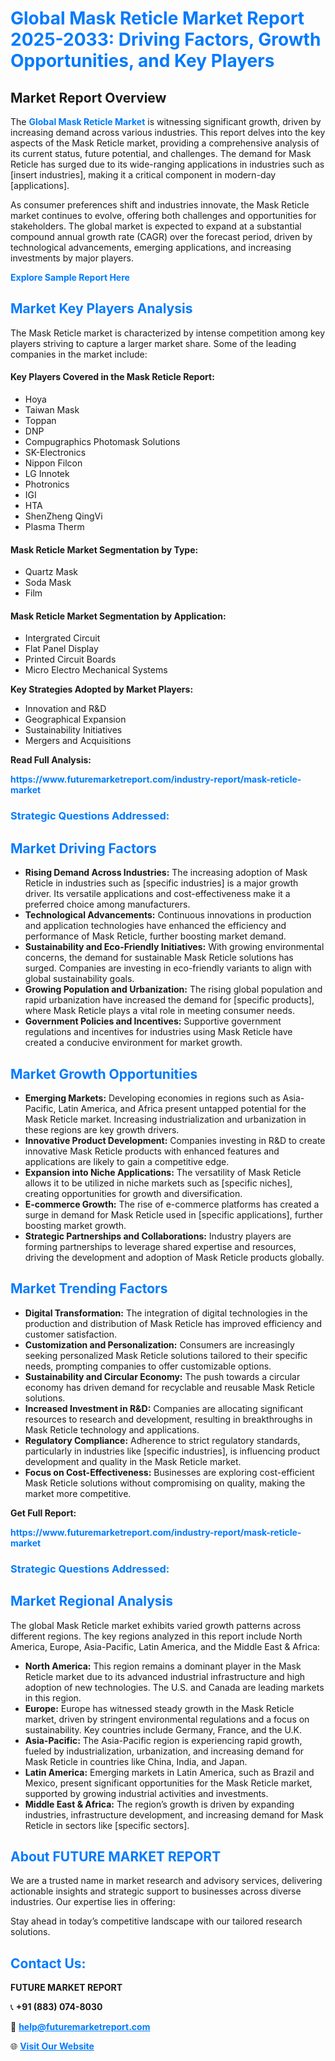 <h1 style="color: #007BFF;">Global Mask Reticle Market Report 2025-2033: Driving Factors, Growth Opportunities, and Key Players</h1>

<section id="overview">
<h2>Market Report Overview</h2>
<p>The <a href="https://www.futuremarketreport.com/industry-report/mask-reticle-market" style="color: #007BFF; text-decoration: none;"><strong>Global Mask Reticle Market</strong></a> is witnessing significant growth, driven by increasing demand across various industries. This report delves into the key aspects of the Mask Reticle market, providing a comprehensive analysis of its current status, future potential, and challenges. The demand for Mask Reticle has surged due to its wide-ranging applications in industries such as [insert industries], making it a critical component in modern-day [applications].</p>
<p>As consumer preferences shift and industries innovate, the Mask Reticle market continues to evolve, offering both challenges and opportunities for stakeholders. The global market is expected to expand at a substantial compound annual growth rate (CAGR) over the forecast period, driven by technological advancements, emerging applications, and increasing investments by major players.</p>
</section>

<section id="overview">
<p><a href="https://www.futuremarketreport.com/request-sample/reportId=81257" style="color: #007BFF; text-decoration: none;"><strong>Explore Sample Report Here</strong></a></p>
</section>

<section id="key-players">
<h2 style="color: #007BFF;">Market Key Players Analysis</h2>
<p>The Mask Reticle market is characterized by intense competition among key players striving to capture a larger market share. Some of the leading companies in the market include:</p>
<h4>Key Players Covered in the Mask Reticle Report:</h4>
<ul><li>Hoya</li><li>Taiwan Mask</li><li>Toppan</li><li>DNP</li><li>Compugraphics Photomask Solutions</li><li>SK-Electronics</li><li>Nippon Filcon</li><li>LG Innotek</li><li>Photronics</li><li>IGI</li><li>HTA</li><li>ShenZheng QingVi</li><li>Plasma Therm</li></ul>
<h4>Mask Reticle Market Segmentation by Type:</h4>
<ul><li>Quartz Mask</li><li>Soda Mask</li><li>Film</li></ul>

<h4>Mask Reticle Market Segmentation by Application:</h4>
<ul><li>Intergrated Circuit</li><li>Flat Panel Display</li><li>Printed Circuit Boards</li><li>Micro Electro Mechanical Systems</li></ul>
<p><strong>Key Strategies Adopted by Market Players:</strong></p>
<ul>
<li>Innovation and R&D</li>
<li>Geographical Expansion</li>
<li>Sustainability Initiatives</li>
<li>Mergers and Acquisitions</li>
</ul>
</section>

<section>
<p><strong>Read Full Analysis: </strong></p><a href="https://www.futuremarketreport.com/industry-report/mask-reticle-market" style="color: #007BFF; text-decoration: none;"><strong>https://www.futuremarketreport.com/industry-report/mask-reticle-market</strong></a>
<h3 style="color: #007BFF;">Strategic Questions Addressed:</h3>
</section>

<section id="driving-factors">
<h2 style="color: #007BFF;">Market Driving Factors</h2>
<ul>
<li><strong>Rising Demand Across Industries:</strong> The increasing adoption of Mask Reticle in industries such as [specific industries] is a major growth driver. Its versatile applications and cost-effectiveness make it a preferred choice among manufacturers.</li>
<li><strong>Technological Advancements:</strong> Continuous innovations in production and application technologies have enhanced the efficiency and performance of Mask Reticle, further boosting market demand.</li>
<li><strong>Sustainability and Eco-Friendly Initiatives:</strong> With growing environmental concerns, the demand for sustainable Mask Reticle solutions has surged. Companies are investing in eco-friendly variants to align with global sustainability goals.</li>
<li><strong>Growing Population and Urbanization:</strong> The rising global population and rapid urbanization have increased the demand for [specific products], where Mask Reticle plays a vital role in meeting consumer needs.</li>
<li><strong>Government Policies and Incentives:</strong> Supportive government regulations and incentives for industries using Mask Reticle have created a conducive environment for market growth.</li>
</ul>
</section>

<section id="growth-opportunities">
<h2 style="color: #007BFF;">Market Growth Opportunities</h2>
<ul>
<li><strong>Emerging Markets:</strong> Developing economies in regions such as Asia-Pacific, Latin America, and Africa present untapped potential for the Mask Reticle market. Increasing industrialization and urbanization in these regions are key growth drivers.</li>
<li><strong>Innovative Product Development:</strong> Companies investing in R&D to create innovative Mask Reticle products with enhanced features and applications are likely to gain a competitive edge.</li>
<li><strong>Expansion into Niche Applications:</strong> The versatility of Mask Reticle allows it to be utilized in niche markets such as [specific niches], creating opportunities for growth and diversification.</li>
<li><strong>E-commerce Growth:</strong> The rise of e-commerce platforms has created a surge in demand for Mask Reticle used in [specific applications], further boosting market growth.</li>
<li><strong>Strategic Partnerships and Collaborations:</strong> Industry players are forming partnerships to leverage shared expertise and resources, driving the development and adoption of Mask Reticle products globally.</li>
</ul>
</section>

<section id="trending-factors">
<h2 style="color: #007BFF;">Market Trending Factors</h2>
<ul>
<li><strong>Digital Transformation:</strong> The integration of digital technologies in the production and distribution of Mask Reticle has improved efficiency and customer satisfaction.</li>
<li><strong>Customization and Personalization:</strong> Consumers are increasingly seeking personalized Mask Reticle solutions tailored to their specific needs, prompting companies to offer customizable options.</li>
<li><strong>Sustainability and Circular Economy:</strong> The push towards a circular economy has driven demand for recyclable and reusable Mask Reticle solutions.</li>
<li><strong>Increased Investment in R&D:</strong> Companies are allocating significant resources to research and development, resulting in breakthroughs in Mask Reticle technology and applications.</li>
<li><strong>Regulatory Compliance:</strong> Adherence to strict regulatory standards, particularly in industries like [specific industries], is influencing product development and quality in the Mask Reticle market.</li>
<li><strong>Focus on Cost-Effectiveness:</strong> Businesses are exploring cost-efficient Mask Reticle solutions without compromising on quality, making the market more competitive.</li>
</ul>
</section>

<section>
<p><strong>Get Full Report: </strong></p><a href="https://www.futuremarketreport.com/industry-report/mask-reticle-market" style="color: #007BFF; text-decoration: none;"><strong>https://www.futuremarketreport.com/industry-report/mask-reticle-market</strong></a>
<h3 style="color: #007BFF;">Strategic Questions Addressed:</h3>
</section>


<section id="regional-analysis">
<h2 style="color: #007BFF;">Market Regional Analysis</h2>
<p>The global Mask Reticle market exhibits varied growth patterns across different regions. The key regions analyzed in this report include North America, Europe, Asia-Pacific, Latin America, and the Middle East & Africa:</p>
<ul>
<li><strong>North America:</strong> This region remains a dominant player in the Mask Reticle market due to its advanced industrial infrastructure and high adoption of new technologies. The U.S. and Canada are leading markets in this region.</li>
<li><strong>Europe:</strong> Europe has witnessed steady growth in the Mask Reticle market, driven by stringent environmental regulations and a focus on sustainability. Key countries include Germany, France, and the U.K.</li>
<li><strong>Asia-Pacific:</strong> The Asia-Pacific region is experiencing rapid growth, fueled by industrialization, urbanization, and increasing demand for Mask Reticle in countries like China, India, and Japan.</li>
<li><strong>Latin America:</strong> Emerging markets in Latin America, such as Brazil and Mexico, present significant opportunities for the Mask Reticle market, supported by growing industrial activities and investments.</li>
<li><strong>Middle East & Africa:</strong> The region’s growth is driven by expanding industries, infrastructure development, and increasing demand for Mask Reticle in sectors like [specific sectors].</li>
</ul>
</section>

<footer>
<h2 style="color: #007BFF;">About FUTURE MARKET REPORT</h2>
<p>We are a trusted name in market research and advisory services, delivering actionable insights and strategic support to businesses across diverse industries. Our expertise lies in offering:</p>

<p>Stay ahead in today’s competitive landscape with our tailored research solutions.</p>

<h2 style="color: #007BFF;">Contact Us:</h2>
<p><strong>FUTURE MARKET REPORT</strong></p>
<p>📞 <strong>+91 (883) 074-8030</strong></p>
<p>📧 <strong><a href="mailto:help@futuremarketreport.com" style="color: #007BFF;">help@futuremarketreport.com</a></strong></p>
<p>🌐 <strong><a href="https://www.futuremarketreport.com/" style="color: #007BFF;">Visit Our Website</a></strong></p>
</footer>